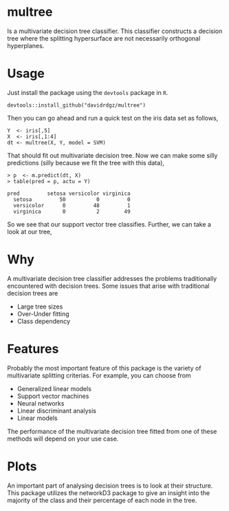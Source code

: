 # multree
Is a multivariate decision tree classifier. This classifier constructs a decision tree where
the splitting hypersurface are not necessarily orthogonal hyperplanes. 

# Usage

Just install the package using the `devtools` package in `R`.

```
devtools::install_github("davidrdgz/multree")
```

Then you can go ahead and run a quick test on the iris data set as follows,

```
Y  <- iris[,5]
X  <- iris[,1:4]
dt <- multree(X, Y, model = SVM)
```

That should fit out multivariate decision tree. Now we can make some silly predictions (silly because we fit the tree with this data),

```
> p  <- m.predict(dt, X)
> table(pred = p, actu = Y)

pred         setosa versicolor virginica
  setosa         50          0         0
  versicolor      0         48         1
  virginica       0          2        49
```

So we see that our support vector tree classifies. Further, we can take a look at our tree,


# Why
A multivariate decision tree classifier addresses the problems traditionally encountered with decision trees. Some issues that
arise with traditional decision trees are

- Large tree sizes
- Over-Under fitting
- Class dependency

# Features
Probably the most important feature of this package is the variety of multivariate splitting criterias. For example, you can choose from

- Generalized linear models
- Support vector machines
- Neural networks
- Linear discriminant analysis
- Linear models

The performance of the multivariate decision tree fitted from one of these methods will depend on your use case.

# Plots

An important part of analysing decision trees is to look at their structure. This package utilizes the networkD3 package
to give an insight into the majority of the class and their percentage of each node in the tree.


